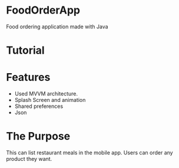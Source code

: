 # FoodOrderApp
Food ordering application made with Java

# Tutorial

# Features
- Used MVVM architecture.
- Splash Screen and animation
- Shared preferences
- Json
# The Purpose
This can list restaurant meals in the mobile app. Users can order any product they want.
